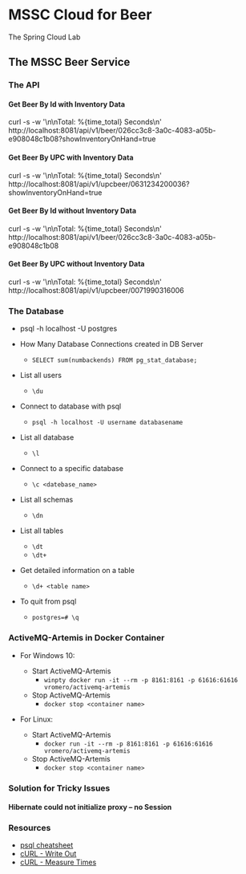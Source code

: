 # MSSC Cloud for Beer
The Spring Cloud Lab

## The MSSC Beer Service

### The API

#### Get Beer By Id with Inventory Data

curl -s -w '\n\nTotal: %{time_total} Seconds\n' http://localhost:8081/api/v1/beer/026cc3c8-3a0c-4083-a05b-e908048c1b08?showInventoryOnHand=true

#### Get Beer By UPC with Inventory Data

curl -s -w '\n\nTotal: %{time_total} Seconds\n' http://localhost:8081/api/v1/upcbeer/0631234200036?showInventoryOnHand=true

#### Get Beer By Id without Inventory Data

curl -s -w '\n\nTotal: %{time_total} Seconds\n' http://localhost:8081/api/v1/beer/026cc3c8-3a0c-4083-a05b-e908048c1b08

#### Get Beer By UPC without Inventory Data

curl -s -w '\n\nTotal: %{time_total} Seconds\n' http://localhost:8081/api/v1/upcbeer/0071990316006

### The Database

- psql -h localhost -U postgres

- How Many Database Connections created in DB Server
    - `SELECT sum(numbackends) FROM pg_stat_database;`

- List all users
    - ` \du `

- Connect to database with psql
    - ` psql -h localhost -U username databasename `

- List all database
    - ` \l `

- Connect to a specific database
    - ` \c <datebase_name> `

- List all schemas
    - ` \dn `

- List all tables
    - ` \dt `
    - ` \dt+ `
- Get detailed information on a table
    - ` \d+ <table name> `

- To quit from psql
    - ` postgres=# \q `

### ActiveMQ-Artemis in Docker Container

- For Windows 10: 
  - Start ActiveMQ-Artemis
    - ``` winpty docker run -it --rm -p 8161:8161 -p 61616:61616 vromero/activemq-artemis ```
  - Stop ActiveMQ-Artemis
    - ``` docker stop <container name> ```

- For Linux: 
    - Start ActiveMQ-Artemis
      - ``` docker run -it --rm -p 8161:8161 -p 61616:61616 vromero/activemq-artemis ```
  - Stop ActiveMQ-Artemis
    - ``` docker stop <container name> ```

### Solution for Tricky Issues

#### Hibernate could not initialize proxy – no Session


### Resources
* [psql cheatsheet](https://www.postgresqltutorial.com/postgresql-cheat-sheet/)
* [cURL - Write Out](https://ec.haxx.se/usingcurl/usingcurl-verbose/usingcurl-writeout)
* [cURL - Measure Times](https://stackoverflow.com/questions/18215389/how-do-i-measure-request-and-response-times-at-once-using-curl)

